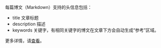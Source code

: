每篇博文（Markdown）支持的头信息包括：

* title 文章标题
* description 描述
* keywords 关键字，有相同关键字的博文在文章下方会自动生成“参考”区域。

更多详情，请[查看](https://gohugo.io/content-management/front-matter/)。